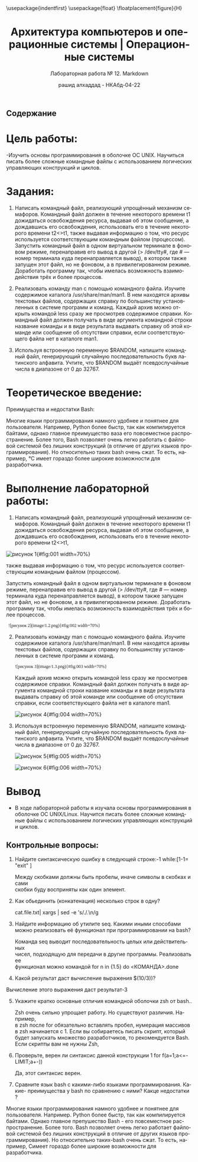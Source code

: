 ﻿---
## Front matter
title: "Архитектура компьютеров и операционные системы | Операционные системы"
subtitle: "Лабораторная работа № 12. Markdown"
author: " рашид алхаддад - НКАбд-04-22"

## Generic otions
lang: ru-RU

toc-title: "Содержание"

## Bibliography
bibliography: bib/cite.bib
csl: pandoc/csl/gost-r-7-0-5-2008-numeric.csl

## Pdf output format
toc: true # Table of contents
toc-depth: 2
lof: true # List of figures
lot: true # List of tables
fontsize: 12pt
linestretch: 1.5
papersize: a4
documentclass: scrreprt
## I18n polyglossia
polyglossia-lang:
  name: russian
  options:
	- spelling=modern
	- babelshorthands=true
polyglossia-otherlangs:
  name: english
## I18n babel
babel-lang: russian
babel-otherlangs: english
## Fonts
mainfont: PT Serif
romanfont: PT Serif
sansfont: PT Sans
monofont: PT Mono
mainfontoptions: Ligatures=TeX
romanfontoptions: Ligatures=TeX
sansfontoptions: Ligatures=TeX,Scale=MatchLowercase
monofontoptions: Scale=MatchLowercase,Scale=0.9
## Biblatex
biblatex: true
biblio-style: "gost-numeric"
biblatexoptions:
  - parentracker=true
  - backend=biber
  - hyperref=auto
  - language=auto
  - autolang=other*
  - citestyle=gost-numeric
## Pandoc-crossref LaTeX customization
figureTitle: "Рис."
tableTitle: "Таблица"
listingTitle: "Листинг"
lofTitle: "Список иллюстраций"
lotTitle: "Список таблиц"
lolTitle: "Листинги"
## Misc options
indent: true
header-includes:
  - \usepackage{indentfirst}
  - \usepackage{float} # keep figures where there are in the text
  - \floatplacement{figure}{H} # keep figures where there are in the text
---

# Цель работы:
-Изучить основы программирования в оболочке ОС UNIX. Научиться писать более сложные командные файлы с использованием логических управляющих конструкций и циклов.

# Задания:

1. Написать командный файл, реализующий упрощённый механизм семафоров. Командный файл должен в течение некоторого времени t1 дожидаться освобождения ресурса, выдавая об этом сообщение, а дождавшись его освобождения, использовать его в течение некоторого времени t2<>t1, также выдавая информацию о том, что ресурс используется соответствующим командным файлом (процессом). Запустить командный файл в одном виртуальном терминале в фоновом режиме, перенаправив его вывод в другой (> /dev/tty#, где # — номер терминала куда перенаправляется
вывод), в котором также запущен этот файл, но не фоновом, а в привилегированном режиме. Доработать программу так, чтобы имелась возможность взаимодействия трёх и более процессов.

2. Реализовать команду man с помощью командного файла. Изучите содержимое каталога /usr/share/man/man1. В нем находятся архивы текстовых файлов, содержащих справку по большинству установленных в системе программ и команд. Каждый архив можно открыть командой less сразу же просмотрев содержимое справки. Командный файл должен получать в виде аргумента командной строки название команды и в виде результата выдавать справку об этой команде или сообщение об отсутствии справки, если соответствующего файла нет в каталоге man1.

3. Используя встроенную переменную $RANDOM, напишите командный файл, генерирующий случайную последовательность букв латинского алфавита. Учтите, что $RANDOM выдаёт псевдослучайные числа в диапазоне от 0 до 32767.

# Теоретическое введение:

Преимущества и недостатки Bаѕh:

Многие языки программирования намного удобнее и понятнее для пользователя. Например, Python более быстр, так как компилируется байтами, однако главное преимущество ваза его повсеместное распространение. Более того, Bash позволяет очень легко работать с файловой системой без лишних конструкций (в отличие от других языков программирования). Но относительно таких bash очень сжат. То есть, например, °С имеет гораздо более широкие возможности для разработчика.

# Выполнение лабораторной работы:

1. Написать командный файл, реализующий упрощённый механизм семафоров. Командный файл должен в течение некоторого времени t1 дожидаться освобождения ресурса, выдавая об этом сообщение, а дождавшись его освобождения, использовать его в течение некоторого времени t2<>t1, 

![рисунок 1](image/1.1.png){#fig:001 width=70%}

также выдавая информацию о том, что ресурс используется соответствующим командным файлом (процессом).

Запустить командный файл в одном виртуальном терминале в фоновом режиме, перенаправив его вывод в другой (> /dev/tty#, где # — номер терминала куда перенаправляется вывод), в котором также запущен этот файл, но не фоновом, а в привилегированном режиме. Доработать программу так, чтобы имелась возможность взаимодействия трёх и более процессов.

      ![рисунок 2](image/1.2.png){#fig:002 width=70%}

2. Реализовать команду man с помощью командного файла. Изучите содержимое каталога /usr/share/man/man1. В нем находятся архивы текстовых файлов, содержащих справку по большинству установленных в системе программ и команд.

       ![рисунок 3](image/1.3.png){#fig:003 width=70%}


      Каждый архив можно открыть командой less сразу же просмотрев   
      содержимое справки. Командный файл должен получать в виде аргумента 
      командной строки название команды и в виде результата выдавать 
      справку об этой команде или сообщение об отсутствии справки, если 
      соответствующего файла нет в каталоге man1.

      ![рисунок 4](image/1.4.png){#fig:004 width=70%}

3. Используя встроенную переменную $RANDOM, напишите командный файл, генерирующий случайную последовательность букв латинского алфавита. Учтите, что $RANDOM выдаёт псевдослучайные числа в диапазоне от 0 до 32767.


      ![рисунок 5](image/1.5.png){#fig:005 width=70%}

      ![рисунок 6](image/1.6.png){#fig:006 width=70%}


 # Вывод
- В ходе лабораторной работы я изучала основы программирования в оболочке ОС UNIX/Linux. Научится писать более сложные командные файлы с использованием логических управляющих конструкций и циклов.


## Контрольные вопросы: 

1. Найдите синтаксическую ошибку в следующей строке:-1 while:[1-1= "exit" ]

     Между скобками должны быть пробелы, иначе символы в скобках и сами     
     скобки буду восприняты как один элемент.

2. Как обьединить (конкатенация) несколько строк в одну?

      cat.file.txt| xargs | sed -e 's/\./.\n/g

3. Найдите информацию об утилите seq. Какими иными способами можно реализовать её функционал при программировании на bаsh?

     Команда seq выводит последовательность целых или действительных  
     чисел, подходящую для передачи в другие программы. Реализовать ее   
     функционал можно командой for n in {1.5} do <КОМАНДА>.done

4. Какой результат даст вычисление выражения $(10/3))? 

Вычисление этого выражения даст результат-3

5. Укажите кратко основные отличия командной оболочки zsh от bash..

      Zsh очень сильно упрощает работу. Но существуют различия. Например,  
      в zsh после fоr обязательно вставлять пробел, нумерация массивов в 
      zsh начинается с 1. Если вы собираетесь писать скрипт, который 
      будет запускать множество разработчиков, то рекомендуется Bash. 
      Если скрипты вам не нужны Zsh,

6. Проверьте, верен ли синтаксис данной конструкции 1 for f(a=1;a<=- LIMIT;a+-))

      Да, этот синтаксис верен.

7. Сравните язык bash с какими-либо языками программирования. Какие- преимущества у bash по сравнению с ними? Какце недостатки ? 

Многие языки программирования намного удобнее и понятнее для пользователя. Например. Python более быстр, так как компилируется байтами. Однако главное препушество Bash - его повсеместное распространение. Более того. Ваsh позволяет очень легко работает файловой системой без лишних конструкций в отличие от других языков программирования). Но относительно таких-bash очень сжат. То есть, например, Симеет гораздо более широкие возможности для разработчика.
